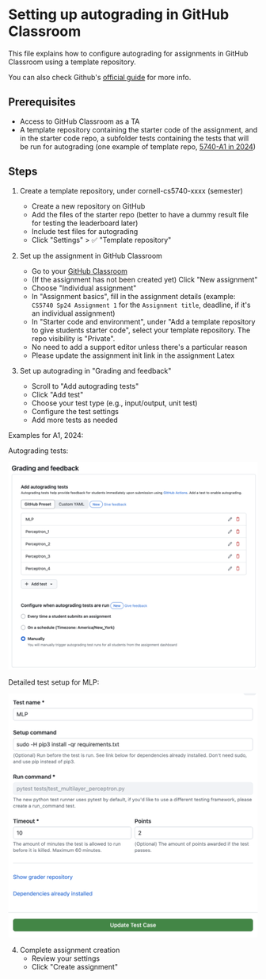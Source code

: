# Setting up autograding in GitHub Classroom

This file explains how to configure autograding for assignments in GitHub Classroom using a template repository.

You can also check Github's [official guide](https://docs.github.com/en/education/manage-coursework-with-github-classroom/teach-with-github-classroom/use-autograding) for more info.

## Prerequisites

- Access to GitHub Classroom as a TA
- A template repository containing the starter code of the assignment, and in the starter code repo, a subfolder tests containing the tests that will be run for autograding (one example of template repo, [5740-A1 in 2024](https://github.com/cornell-cs5740-sp24/Assignment-1))

## Steps

1. Create a template repository, under cornell-cs5740-xxxx (semester)
   - Create a new repository on GitHub
   - Add the files of the starter repo (better to have a dummy result file for testing the leaderboard later)
   - Include test files for autograding
   - Click "Settings" > ✅ "Template repository"

2. Set up the assignment in GitHub Classroom
   - Go to your [GitHub Classroom](https://classroom.github.com/classrooms)
   - (If the assignment has not been created yet) Click "New assignment"
   - Choose "Individual assignment"
   - In "Assignment basics", fill in the assignment details (example: `CS5740 Sp24 Assignment 1` for the `Assignment title`, deadline, if it's an individual assignment)
   - In "Starter code and environment", under "Add a template repository to give students starter code", select your template repository. The repo visibility is "Private".
   - No need to add a support editor unless there's a particular reason
   - Please update the assignment init link in the assignment Latex

3. Set up autograding in "Grading and feedback"
   - Scroll to "Add autograding tests"
   - Click "Add test"
   - Choose your test type (e.g., input/output, unit test)
   - Configure the test settings
   - Add more tests as needed

Examples for A1, 2024:

Autograding tests:

![Autograding tests](media/autograding_tests_A1_2024.png)

Detailed test setup for MLP:

![Test for MLP](media/autograding_tests_A1_2024_MLP.png)

4. Complete assignment creation
   - Review your settings
   - Click "Create assignment"
